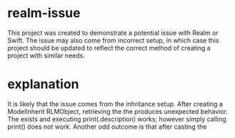 # realm-issue

This project was created to demonstrate a potential issue with Realm or Swift.
The issue may also come from incorrect setup, in which case this project should be updated to reflect the correct
method of creating a project with similar needs.

# explanation

It is likely that the issue comes from the inhritance setup. After creating a ModelInherit RLMObject, retrieving the
the <object> produces unexpected behavior. The <object> exists and executing print(<object>.description) works; however
simply calling print(<object>) does not work. Another odd outcome is that after casting the <object> from AnyObject to
ModelInherit, the _deletedFromRealm variable switches from NO to YES.

Below is an illustration of the described behaviors

![alt tag](http://imgur.com/BuQq9DL)

